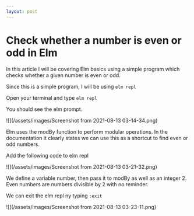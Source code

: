 ```yaml
---
layout: post
---
```


# Check whether a number is even or odd in Elm

In this article I will be covering Elm basics using a simple program which checks whether a given number is even or odd.

Since this is a simple program, I will be using `elm repl`

Open your terminal and type `elm repl`

You should see the elm prompt.

![](/assets/images/Screenshot from 2021-08-13 03-14-34.png)

Elm uses the modBy function to perform modular operations. In the documentation it clearly states we can use this as a shortcut to find even or odd numbers.

Add the following code to elm repl


![](/assets/images/Screenshot from 2021-08-13 03-21-32.png)

We define a variable number, then pass it to modBy as well as an integer 2. Even numbers are numbers divisible by 2 with no reminder.

We can exit the elm repl ny typing `:exit`

![](/assets/images/Screenshot from 2021-08-13 03-23-11.png)

